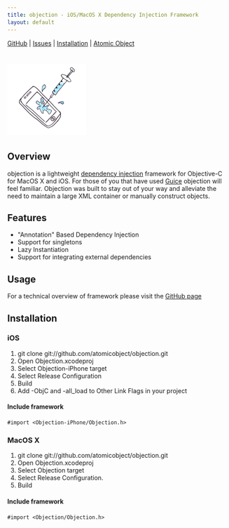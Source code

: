```yaml
---
title: objection - iOS/MacOS X Dependency Injection Framework
layout: default
---
```


[GitHub](https://github.com/atomicobject/objection/) |
[Issues](https://github.com/atomicobject/objection/issues) |
[Installation](#installation) |
[Atomic Object](http://www.atomicobject.com)

# ![objection](dependency_injection.png) 

## Overview

objection is a lightweight [dependency injection](http://en.wikipedia.org/wiki/Dependency_injection) framework for Objective-C for MacOS X and iOS. For those of you that have used [Guice](http://code.google.com/p/google-guice/) objection will feel familiar. Objection was built to stay out of your way and alleviate the need to maintain a large XML container or manually construct objects.

## Features

* "Annotation" Based Dependency Injection
* Support for singletons
* Lazy Instantiation
* Support for integrating external dependencies

<script src="https://gist.github.com/806214.js"> </script>

## Usage

For a technical overview of framework please visit the [GitHub page](https://github.com/atomicobject/objection/)

## Installation

### iOS

1. git clone git://github.com/atomicobject/objection.git
2. Open Objection.xcodeproj
3. Select Objection-iPhone target
4. Select Release Configuration
5. Build
6. Add -ObjC and -all_load to Other Link Flags in your project

#### Include framework
    #import <Objection-iPhone/Objection.h>

### MacOS X

1. git clone git://github.com/atomicobject/objection.git
2. Open Objection.xcodeproj
3. Select Objection target
4. Select Release Configuration.
5. Build

#### Include framework
    #import <Objection/Objection.h>